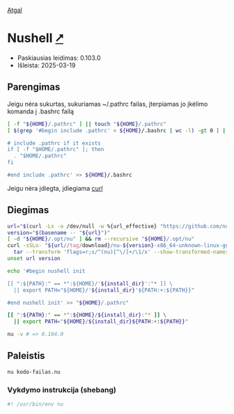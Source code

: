 [Atgal](./readme.md)

# Nushell [&#x2B67;](https://www.nushell.sh/)

* Paskiausias leidimas: 0.103.0
* Išleista: 2025-03-19

## Parengimas

Jeigu nėra sukurtas, sukuriamas ~/.pathrc failas, įterpiamas jo įkėlimo komanda į .bashrc failą

```bash
[ -f "${HOME}/.pathrc" ] || touch "${HOME}/.pathrc"
[ $(grep '#begin include .pathrc' < ${HOME}/.bashrc | wc -l) -gt 0 ] || echo '#begin include .pathrc

# include .pathrc if it exists
if [ -f "$HOME/.pathrc" ]; then
  . "$HOME/.pathrc"
fi

#end include .pathrc' >> ${HOME}/.bashrc
```

Jeigu nėra įdiegta, įdiegiama [curl](../utils/curl.md)

## Diegimas

```bash
url="$(curl -Ls -o /dev/null -w %{url_effective} "https://github.com/nushell/nushell/releases/latest")"
version="$(basename -- "${url}")"
[ -d "${HOME}/.opt/nu" ] && rm --recursive "${HOME}/.opt/nu"
curl -sSLo- "${url//tag/download}/nu-${version}-x86_64-unknown-linux-gnu.tar.gz" |\
  tar --transform 'flags=r;s/^(nu)[^\/]+/\1/x' --show-transformed-names -xzvC "${HOME}/.opt"
unset url version

echo '#begin nushell init

[[ ":${PATH}:" == *":${HOME}/'${install_dir}':"* ]] \
  || export PATH="${HOME}/'${install_dir}'${PATH:+:${PATH}}"

#end nushell init' >> "${HOME}/.pathrc"

[[ ":${PATH}:" == *":${HOME}/${install_dir}:"* ]] \
  || export PATH="${HOME}/${install_dir}${PATH:+:${PATH}}"

nu -v # => 0.104.0
```

## Paleistis

```bash
nu kodo-failas.nu
```

### Vykdymo instrukcija (shebang)

```bash
#! /usr/bin/env nu
```
